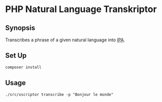 # PHP Natural Language Transkriptor

## Synopsis

Transcribes a phrase of a given natural language into [IPA](https://en.wikipedia.org/wiki/International_Phonetic_Alphabet).


## Set Up

```sh
composer install
```


## Usage

`./src/xscriptor transcribe -p "Bonjour le monde"`
